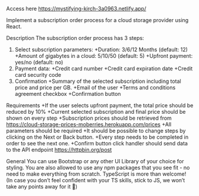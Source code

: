 Access here https://mystifying-kirch-3a0963.netlify.app/


Implement a subscription order process for a cloud storage provider using React.

Description
The subscription order process has 3 steps:

1. Select subscription parameters:
+Duration: 3/6/12 Months (default: 12)
+Amount of gigabytes in a cloud: 5/10/50 (default: 5)
+Upfront payment: yes/no (default: no)
2. Payment data:
+Credit card number
+Credit card expiration date
+Credit card security code
3. Confirmation
+Summary of the selected subscription including total price and price per GB.
+Email of the user
+Terms and conditions agreement checkbox
+Confirmation button

Requirements
+If the user selects upfront payment, the total price should be reduced by 10%
+Current selected subscription and final price should be shown on every step
+Subscription prices should be retrieved from https://cloud-storage-prices-moberries.herokuapp.com/prices
+All parameters should be required
+It should be possible to change steps by clicking on the Next or Back button.
+Every step needs to be completed in order to see the next one.
+Confirm button click handler should send data to the API endpoint https://httpbin.org/post

General
You can use Bootstrap or any other UI Library of your choice for styling. You are also allowed to use any npm packages that you see fit - no need to make everything from scratch.
TypeScript is more than welcome! (In case you don’t feel confident with your TS skills, stick to JS, we won’t take any points away for it 🙂)




